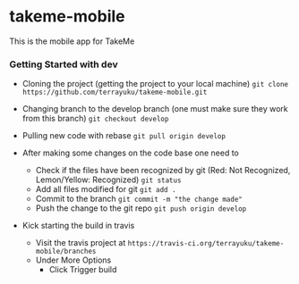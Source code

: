 # takeme-mobile
This is the mobile app for TakeMe

### Getting Started with dev

* Cloning the project (getting the project to your local machine)
    `git clone https://github.com/terrayuku/takeme-mobile.git`

* Changing branch to the develop branch (one must make sure they work from this branch)
    `git checkout develop`
    
* Pulling new code with rebase 
    `git pull origin develop`

* After making some changes on the code base one need to 
    * Check if the files have been recognized by git (Red: Not Recognized, Lemon/Yellow: Recognized)
        `git status`
    * Add all files modified for git
        `git add .`
    * Commit to the branch
        `git commit -m "the change made"`
    * Push the change to the git repo
        `git push origin develop`
        
        
* Kick starting the build in travis
    * Visit the travis project at
        `https://travis-ci.org/terrayuku/takeme-mobile/branches`
    * Under More Options
        * Click Trigger build
 